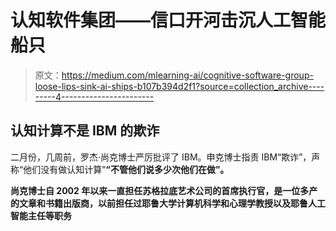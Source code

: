 # 认知软件集团——信口开河击沉人工智能船只

> 原文：<https://medium.com/mlearning-ai/cognitive-software-group-loose-lips-sink-ai-ships-b107b394d2f1?source=collection_archive---------4----------------------->

## 认知计算不是 IBM 的欺诈

二月份，几周前，罗杰·尚克博士严厉批评了 IBM。申克博士指责 IBM“欺诈”，声称“他们没有做认知计算”**“不管他们说多少次他们在做”。**

**尚克博士自 2002 年以来一直担任苏格拉底艺术公司的首席执行官，是一位多产的文章和书籍出版商，以前担任过耶鲁大学计算机科学和心理学教授以及耶鲁人工智能主任等职务**
